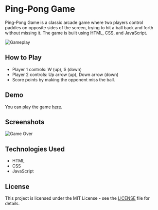 # Ping-Pong Game

Ping-Pong Game is a classic arcade game where two players control paddles on opposite sides of the screen, trying to hit a ball back and forth without missing it. The game is built using HTML, CSS, and JavaScript.

![Gameplay](/path/to/gameplay_screenshot.png)

## How to Play

- Player 1 controls: W (up), S (down)
- Player 2 controls: Up arrow (up), Down arrow (down)
- Score points by making the opponent miss the ball.

## Demo

You can play the game [here](https://sithumsankajith.github.io/ping-pong/).

## Screenshots


![Game Over](/path/to/gameover_screenshot.png)

## Technologies Used

- HTML
- CSS
- JavaScript


## License

This project is licensed under the MIT License - see the [LICENSE](LICENSE) file for details.
